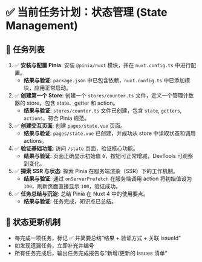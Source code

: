 # ✅ 当前任务计划：状态管理 (State Management)

## 📌 任务列表
1.  ✅ **安装与配置 Pinia**: 安装 `@pinia/nuxt` 模块，并在 `nuxt.config.ts` 中进行配置。
    *   **结果与验证**: `package.json` 中已包含依赖，`nuxt.config.ts` 中已添加模块，应用正常启动。
2.  ✅ **创建第一个 Store**: 创建一个 `stores/counter.ts` 文件，定义一个管理计数器的 store，包含 state、getter 和 action。
    *   **结果与验证**: `stores/counter.ts` 文件已创建，包含 `state`, `getters`, `actions`，符合 Pinia 规范。
3.  ✅ **创建交互页面**: 创建 `pages/state.vue` 页面。
    *   **结果与验证**: `pages/state.vue` 已创建，并成功从 store 中读取状态和调用 actions。
4.  ✅ **验证基础功能**: 访问 `/state` 页面，验证核心功能。
    *   **结果与验证**: 页面正确显示初始值 `0`，按钮可正常增减，DevTools 可观察到变化。
5.  ✅ **探索 SSR 与状态**: 探索 Pinia 在服务端渲染（SSR）下的工作机制。
    *   **结果与验证**: 通过 `onServerPrefetch` 在服务端调用 action 将初始值设为 `100`，刷新页面直接显示 `100`，验证成功。
6.  ✅ **任务总结与沉淀**: 总结 Pinia 在 Nuxt 4 中的使用要点。
    *   **结果与验证**: 任务完成，知识点已总结。

## 🧾 状态更新机制
- 每完成一项任务，标记 ✅ 并简要总结“结果 + 验证方式 + 关联 issueId”
- 如发现遗漏任务，立即补充并编号
- 所有任务完成后，输出任务完成报告与“新增/更新的 issues 清单”